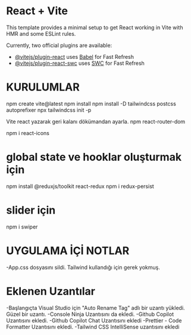 # React + Vite

This template provides a minimal setup to get React working in Vite with HMR and some ESLint rules.

Currently, two official plugins are available:

- [@vitejs/plugin-react](https://github.com/vitejs/vite-plugin-react/blob/main/packages/plugin-react/README.md) uses [Babel](https://babeljs.io/) for Fast Refresh
- [@vitejs/plugin-react-swc](https://github.com/vitejs/vite-plugin-react-swc) uses [SWC](https://swc.rs/) for Fast Refresh


# KURULUMLAR
npm create vite@latest
npm install
npm install -D tailwindcss postcss autoprefixer
npx tailwindcss init -p

Vite react yazarak geri kalanı dökümandan ayarla.
npm react-router-dom

npm i react-icons
# global state ve hooklar oluşturmak için
npm install @reduxjs/toolkit react-redux
npm i redux-persist
# slider için
npm i swiper 



# UYGULAMA İÇİ NOTLAR
-App.css dosyasını sildi. Tailwind kullandığı için gerek yokmuş.

# Eklenen Uzantılar
-Başlangıçta Visual Studio için "Auto Rename Tag" adlı bir uzantı yükledi. Güzel bir uzantı.
-Console Ninja Uzantısını da ekledi.
-Github Copilot Uzantısını ekledi.
-Github Copilot Chat Uzantısını ekledi
-Prettier - Code Formatter Uzantısını ekledi. 
-Tailwind CSS IntelliSense uzantısını ekledi
